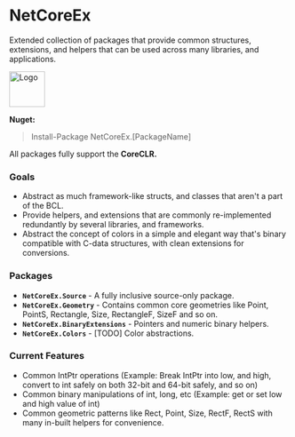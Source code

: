 ﻿# NetCoreEx

Extended collection of packages that provide common structures, extensions, and helpers that can be used across many libraries, and applications.

<img src="https://raw.githubusercontent.com/prasannavl/NetCoreEx/master/Misc/Logo.png" width="64" alt="Logo"/>

**Nuget:**
> Install-Package NetCoreEx.[PackageName]

All packages fully support the **CoreCLR.**

### Goals

- Abstract as much framework-like structs, and classes that aren't a part of the BCL.
- Provide helpers, and extensions that are commonly re-implemented redundantly by several libraries, and frameworks.
- Abstract the concept of colors in a simple and elegant way that's binary compatible with C-data structures, with clean extensions for conversions.

### Packages

- **`NetCoreEx.Source`** - A fully inclusive source-only package.
- **`NetCoreEx.Geometry`** - Contains common core geometries like Point, PointS, Rectangle, Size, RectangleF, SizeF and so on.
- **`NetCoreEx.BinaryExtensions`** - Pointers and numeric binary helpers.
- **`NetCoreEx.Colors`** - [TODO] Color abstractions.

### Current Features

- Common IntPtr operations (Example: Break IntPtr into low, and high, convert to int safely on both 32-bit and 64-bit safely, and so on)
- Common binary manipulations of int, long, etc (Example: get or set low and high value of int)
- Common geometric patterns like Rect, Point, Size, RectF, RectS with many in-built helpers for convenience.